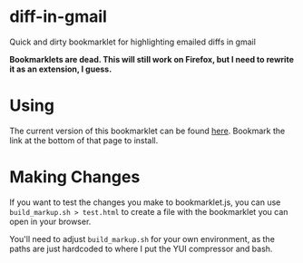 # diff-in-gmail
Quick and dirty bookmarklet for highlighting emailed diffs in gmail

**Bookmarklets are dead.  This will still work on Firefox, but I need to rewrite it as an extension, I guess.**

Using
=====

The current version of this bookmarklet can be found [here](http://www.sterbinsoftware.com/diff-in-gmail.html).  Bookmark the link at the bottom of that page to install.

Making Changes
==============

If you want to test the changes you make to bookmarklet.js, you can use `build_markup.sh > test.html` to create a file with the bookmarklet you can open in your browser.

You'll need to adjust `build_markup.sh` for your own environment, as the paths are just hardcoded to where I put the YUI compressor and bash.


